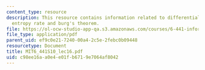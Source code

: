 ```yaml
---
content_type: resource
description: This resource contains information related to differential entropy, AEP,
  entropy rate and burg's theorem.
file: https://ol-ocw-studio-app-qa.s3.amazonaws.com/courses/6-441-information-theory-spring-2010/c98ee16aa0e4e01fb6719e7064af8042_MIT6_441S10_lec16.pdf
file_type: application/pdf
parent_uid: ef9c0e21-7240-00a4-2c5e-2febc0b09448
resourcetype: Document
title: MIT6_441S10_lec16.pdf
uid: c98ee16a-a0e4-e01f-b671-9e7064af8042
---
```

